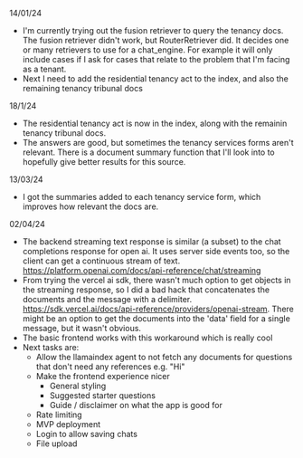 14/01/24

- I'm currently trying out the fusion retriever to query the tenancy docs.
  The fusion retriever didn't work, but RouterRetriever did. It decides one or many retrievers to use for a chat_engine. For example it will only include cases if I ask for cases that relate to the problem that I'm facing as a tenant.
- Next I need to add the residential tenancy act to the index, and also the remaining tenancy tribunal docs

18/1/24

- The residential tenancy act is now in the index, along with the remainin tenancy tribunal docs.
- The answers are good, but sometimes the tenancy services forms aren't relevant. There is a document summary function that I'll look into to hopefully give better results for this source.

13/03/24

- I got the summaries added to each tenancy service form, which improves how relevant the docs are.

02/04/24

- The backend streaming text response is similar (a subset) to the chat completions response for open ai. It uses server side events too, so the client can get a continuous stream of text. https://platform.openai.com/docs/api-reference/chat/streaming
- From trying the vercel ai sdk, there wasn't much option to get objects in the streaming response, so I did a bad hack that concatenates the documents and the message with a delimiter. https://sdk.vercel.ai/docs/api-reference/providers/openai-stream. There might be an option to get the documents into the 'data' field for a single message, but it wasn't obvious.
- The basic frontend works with this workaround which is really cool
- Next tasks are:
  - Allow the llamaindex agent to not fetch any documents for questions that don't need any references e.g. "Hi"
  - Make the frontend experience nicer
    - General styling
    - Suggested starter questions
    - Guide / disclaimer on what the app is good for
  - Rate limiting
  - MVP deployment
  - Login to allow saving chats
  - File upload
